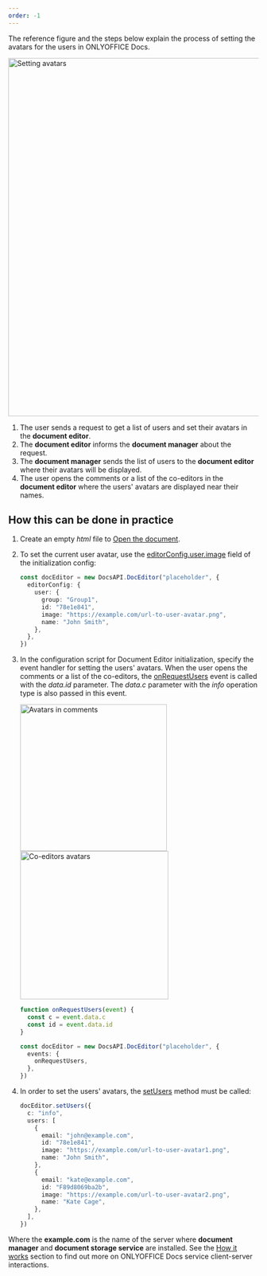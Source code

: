 ```yaml
---
order: -1
---
```


The reference figure and the steps below explain the process of setting the avatars for the users in ONLYOFFICE Docs.

<img alt="Setting avatars" src="/assets/images/editor/avatars.png" width="720px">

1. The user sends a request to get a list of users and set their avatars in the **document editor**.
2. The **document editor** informs the **document manager** about the request.
3. The **document manager** sends the list of users to the **document editor** where their avatars will be displayed.
4. The user opens the comments or a list of the co-editors in the **document editor** where the users' avatars are displayed near their names.

## How this can be done in practice

1. Create an empty *html* file to [Open the document](../Opening%20file/index.md#how-this-can-be-done-in-practice).

2. To set the current user avatar, use the [editorConfig.user.image](../../../Usage%20API/Config/Editor/index.md#user) field of the initialization config:

   ``` ts
   const docEditor = new DocsAPI.DocEditor("placeholder", {
     editorConfig: {
       user: {
         group: "Group1",
         id: "78e1e841",
         image: "https://example.com/url-to-user-avatar.png",
         name: "John Smith",
       },
     },
   })
   ```

3. In the configuration script for Document Editor initialization, specify the event handler for setting the users' avatars. When the user opens the comments or a list of the co-editors, the [onRequestUsers](../../../Usage%20API/Config/Events/index.md#onrequestusers) event is called with the *data.id* parameter. The *data.c* parameter with the *info* operation type is also passed in this event.

    <img alt="Avatars in comments" src="/assets/images/editor/avatars-comments.png" width="295px">

    <img alt="Co-editors avatars" src="/assets/images/editor/avatars-coediting.png" width="298px">

    ``` ts
    function onRequestUsers(event) {
      const c = event.data.c
      const id = event.data.id
    }
    
    const docEditor = new DocsAPI.DocEditor("placeholder", {
      events: {
        onRequestUsers,
      },
    })
    ```

4. In order to set the users' avatars, the [setUsers](../../../Usage%20API/Methods/index.md#setUsers) method must be called:

    ``` ts
    docEditor.setUsers({
      c: "info",
      users: [
        {
          email: "john@example.com",
          id: "78e1e841",
          image: "https://example.com/url-to-user-avatar1.png",
          name: "John Smith",
        },
        {
          email: "kate@example.com",
          id: "F89d8069ba2b",
          image: "https://example.com/url-to-user-avatar2.png",
          name: "Kate Cage",
        },
      ],
    })
    ```

Where the **example.com** is the name of the server where **document manager** and **document storage service** are installed. See the [How it works](../index.md) section to find out more on ONLYOFFICE Docs service client-server interactions.
